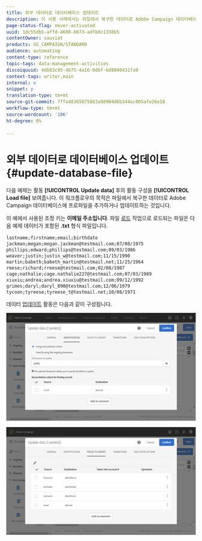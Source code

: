 ```yaml
---
title: 외부 데이터로 데이터베이스 업데이트
description: 이 사용 사례에서는 파일에서 복구한 데이터로 Adobe Campaign 데이터베이스에 프로필을 추가 또는 업데이트하는 방법을 설명합니다.
page-status-flag: never-activated
uuid: 1dc55db5-affd-4688-b673-adfb8c1338b5
contentOwner: sauviat
products: SG_CAMPAIGN/STANDARD
audience: automating
content-type: reference
topic-tags: data-management-activities
discoiquuid: 4db83c95-4b75-4a16-8dbf-bd8940431fa9
context-tags: writer,main
internal: n
snippet: y
translation-type: tm+mt
source-git-commit: 7ffa48365875883a98904d6b344ac005afe26e18
workflow-type: tm+mt
source-wordcount: '106'
ht-degree: 0%

---
```



# 외부 데이터로 데이터베이스 업데이트 {#update-database-file}

다음 예제는 활동 **[!UICONTROL Update data]** 후의 활동 구성을 **[!UICONTROL Load file]** 보여줍니다. 이 워크플로우의 목적은 파일에서 복구한 데이터로 Adobe Campaign 데이터베이스에 프로파일을 추가하거나 업데이트하는 것입니다.

이 예에서 사용된 조정 키는 **이메일 주소입니다**. 파일 [로드](../../automating/using/load-file.md) 작업으로 로드되는 파일은 다음 예제 데이터가 포함된 **.txt** 형식 파일입니다.

```
lastname;firstname;email;birthdate
jackman;megan;megan.jackman@testmail.com;07/08/1975
phillips;edward;phillips@testmail.com;09/03/1986
weaver;justin;justin_w@testmail.com;11/15/1990
martin;babeth;babeth_martin@testmail.net;11/25/1964
reese;richard;rreese@testmail.com;02/08/1987
cage;nathalie;cage.nathalie227@testmail.com;07/03/1989
xiuxiu;andrea;andrea.xiuxiu@testmail.com;09/12/1992
grimes;daryl;daryl_890@testmail.com;12/06/1979
tycoon;tyreese;tyreese_t@testmail.net;10/08/1971
```

데이터 [업데이트](../../automating/using/update-data.md) 활동은 다음과 같이 구성됩니다.

![](assets/deduplication_example2_writer1.png)

![](assets/deduplication_example2_writer2.png)
